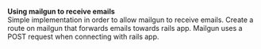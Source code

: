 **Using mailgun to receive emails**     
Simple implementation in order to allow mailgun to receive emails. Create a route
on mailgun that forwards emails towards rails app. Mailgun uses a POST request when
connecting with rails app.
